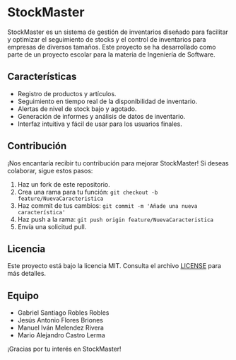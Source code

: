 # StockMaster

StockMaster es un sistema de gestión de inventarios diseñado para facilitar y optimizar el seguimiento de stocks y el control de inventarios para empresas de diversos tamaños. Este proyecto se ha desarrollado como parte de un proyecto escolar para la materia de Ingeniería de Software.

## Características

- Registro de productos y artículos.
- Seguimiento en tiempo real de la disponibilidad de inventario.
- Alertas de nivel de stock bajo y agotado.
- Generación de informes y análisis de datos de inventario.
- Interfaz intuitiva y fácil de usar para los usuarios finales.

## Contribución

¡Nos encantaría recibir tu contribución para mejorar StockMaster! Si deseas colaborar, sigue estos pasos:

1. Haz un fork de este repositorio.
2. Crea una rama para tu función: `git checkout -b feature/NuevaCaracteristica`
3. Haz commit de tus cambios: `git commit -m 'Añade una nueva característica'`
4. Haz push a la rama: `git push origin feature/NuevaCaracteristica`
5. Envía una solicitud pull.

## Licencia

Este proyecto está bajo la licencia MIT. Consulta el archivo [LICENSE](LICENSE) para más detalles.

## Equipo

- Gabriel Santiago Robles Robles
- Jesús Antonio Flores Briones
- Manuel Iván Melendez Rivera
- Mario Alejandro Castro Lerma

¡Gracias por tu interés en StockMaster!

